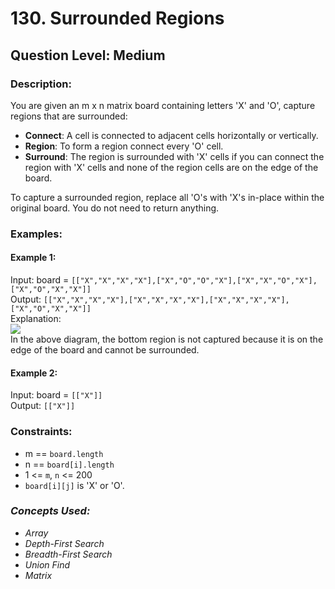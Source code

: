 # 130. Surrounded Regions
## Question Level: Medium
### Description:
You are given an m x n matrix board containing letters 'X' and 'O', capture regions that are surrounded:
- **Connect**: A cell is connected to adjacent cells horizontally or vertically.
- **Region**: To form a region connect every 'O' cell.
- **Surround**: The region is surrounded with 'X' cells if you can connect the region with 'X' cells and none of the region cells are on the edge of the board.

To capture a surrounded region, replace all 'O's with 'X's in-place within the original board. You do not need to return anything.

### Examples:
#### Example 1:
Input: board = `[["X","X","X","X"],["X","O","O","X"],["X","X","O","X"],["X","O","X","X"]]`  
Output: `[["X","X","X","X"],["X","X","X","X"],["X","X","X","X"],["X","O","X","X"]]`  
Explanation:  
<img src="https://assets.leetcode.com/uploads/2021/02/19/xogrid.jpg"><br>
In the above diagram, the bottom region is not captured because it is on the edge of the board and cannot be surrounded.

#### Example 2:
Input: board = `[["X"]]`  
Output: `[["X"]]`  

### Constraints:

- m == `board.length`
- n == `board[i].length`
- 1 <= `m`, `n` <= 200
- `board[i][j]` is 'X' or 'O'.

### <i>Concepts Used:
- Array
- Depth-First Search
- Breadth-First Search
- Union Find
- Matrix </i>